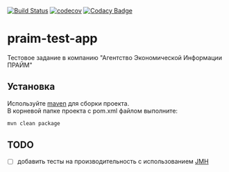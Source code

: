 [![Build Status](https://travis-ci.org/DyadyaSasha/praim-test-app.svg?branch=master)](https://travis-ci.org/DyadyaSasha/praim-test-app) [![codecov](https://codecov.io/gh/DyadyaSasha/praim-test-app/branch/master/graph/badge.svg)](https://codecov.io/gh/DyadyaSasha/praim-test-app) [![Codacy Badge](https://api.codacy.com/project/badge/Grade/bb01542c1b6a4a93a6d98b45210382de)](https://www.codacy.com/app/DyadyaSasha/praim-test-app?utm_source=github.com&amp;utm_medium=referral&amp;utm_content=DyadyaSasha/praim-test-app&amp;utm_campaign=Badge_Grade)
# praim-test-app
Тестовое задание в компанию "Агентство Экономической Информации ПРАЙМ"

## Установка
Используйте [maven](https://maven.apache.org/download.cgi) для сборки проекта.<br/>
В корневой папке проекта с pom.xml файлом выполните:

```bash
mvn clean package
```

## TODO
- [ ] добавить тесты на производительность с использованием [JMH](https://openjdk.java.net/projects/code-tools/jmh/)
